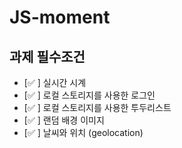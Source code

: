# JS-moment

## 과제 필수조건
- [:white_check_mark:  ] 실시간 시계
- [:white_check_mark:  ] 로컬 스토리지를 사용한 로그인
- [:white_check_mark:  ] 로컬 스토리지를 사용한 투두리스트
- [:white_check_mark:  ] 랜덤 배경 이미지
- [:white_check_mark:  ] 날씨와 위치 (geolocation)
